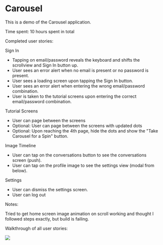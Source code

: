 Carousel
========

This is a demo of the Carousel application.

Time spent: 10 hours spent in total

Completed user stories:

Sign In
* Tapping on email/password reveals the keyboard and shifts the scrollview and Sign In button up.
* User sees an error alert when no email is present or no password is present.
* User sees a loading screen upon tapping the Sign In button.
* User sees an error alert when entering the wrong email/password combination.
* User is taken to the tutorial screens upon entering the correct email/password combination.

Tutorial Screens
* User can page between the screens
* Optional: User can page between the screens with updated dots
* Optional: Upon reaching the 4th page, hide the dots and show the "Take Carousel for a Spin" button.

Image Timeline
* User can tap on the conversations button to see the conversations screen (push).
* User can tap on the profile image to see the settings view (modal from below).

Settings
* User can dismiss the settings screen.
* User can log out

Notes:

Tried to get home screen image animation on scroll working and thought I followed steps exactly, but build is failing.

Walkthrough of all user stories:

<img src="http://i.imgur.com/FXuh7v2.gif">
